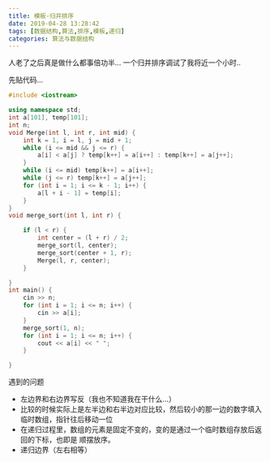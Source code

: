 ```yaml
---
title: 模板-归并排序
date: 2019-04-28 13:28:42
tags: [数据结构,算法,排序,模板,递归]
categories: 算法与数据结构
---
```


人老了之后真是做什么都事倍功半... 一个归并排序调试了我将近一个小时..
<!-- more -->
先贴代码...

```CPP
#include <iostream>

using namespace std;
int a[101], temp[101];
int n;
void Merge(int l, int r, int mid) {
    int k = 1, i = l, j = mid + 1;
    while (i <= mid && j <= r) {
        a[i] < a[j] ? temp[k++] = a[i++] : temp[k++] = a[j++];
    }
    while (i <= mid) temp[k++] = a[i++];
    while (j <= r) temp[k++] = a[j++];
    for (int i = 1; i <= k - 1; i++) {
        a[l + i - 1] = temp[i];
    }
}
void merge_sort(int l, int r) {

    if (l < r) {
        int center = (l + r) / 2;
        merge_sort(l, center);
        merge_sort(center + 1, r);
        Merge(l, r, center);
    }

}
int main() {
    cin >> n;
    for (int i = 1; i <= n; i++) {
        cin >> a[i];
    }
    merge_sort(1, n);
    for (int i = 1; i <= n; i++) {
        cout << a[i] << " ";
    }

}
```
遇到的问题

* 左边界和右边界写反（我也不知道我在干什么...）
* 比较的时候实际上是左半边和右半边对应比较，然后较小的那一边的数字填入临时数组，指针往后移动一位
* 在递归过程里，数组的元素是固定不变的，变的是通过一个临时数组存放后返回的下标，也即是 顺摆放序。
* 递归边界（左右相等）

 
